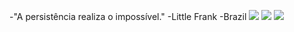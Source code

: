 -"A persistência realiza o impossível."
-Little Frank
-Brazil
![](https://i0.wp.com/ovicio.com.br/wp-content/uploads/2024/04/20240420-hantengu2.webp?resize=730%2C797&ssl=1)
![](https://www.usmagazine.com/wp-content/uploads/2018/06/LeBron-James-Stephen-Curry.jpg?quality=86&strip=all)
![](https://64.media.tumblr.com/4e1d2c26e3a503f481ce79fc9d3c1730/540d7010403b1727-95/s540x810/e206edc6bcba5861ecf7bfe79a5552e74577ed2d.gif)
